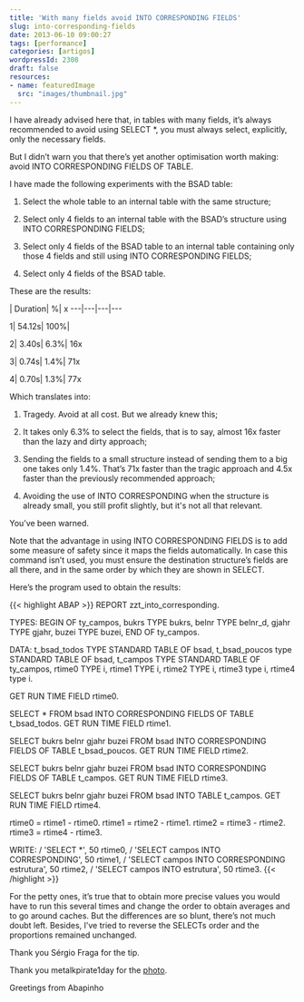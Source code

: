 ```yaml
---
title: 'With many fields avoid INTO CORRESPONDING FIELDS'
slug: into-corresponding-fields
date: 2013-06-10 09:00:27
tags: [performance]
categories: [artigos]
wordpressId: 2308
draft: false
resources:
- name: featuredImage
  src: "images/thumbnail.jpg"
---
```

I have already advised here that, in tables with many fields, it’s always recommended to avoid using SELECT *, you must always select, explicitly, only the necessary fields.

But I didn’t warn you that there’s yet another optimisation worth making: avoid INTO CORRESPONDING FIELDS OF TABLE.

<!--more-->

I have made the following experiments with the BSAD table:

  1. Select the whole table to an internal table with the same structure;

  2. Select only 4 fields to an internal table with the BSAD’s structure using INTO CORRESPONDING FIELDS;

  3. Select only 4 fields of the BSAD table to an internal table containing only those 4 fields and still using INTO CORRESPONDING FIELDS;

  4. Select only 4 fields of the BSAD table.

These are the results:

 | Duration| %| x
---|---|---|---

1| 54.12s| 100%|

2| 3.40s| 6.3%| 16x

3| 0.74s| 1.4%| 71x

4| 0.70s| 1.3%| 77x

Which translates into:

  1. Tragedy. Avoid at all cost. But we already knew this;

  2. It takes only 6.3% to select the fields, that is to say, almost 16x faster than the lazy and dirty approach;

  3. Sending the fields to a small structure instead of sending them to a big one takes only 1.4%. That’s 71x faster than the tragic approach and 4.5x faster than the previously recommended approach;

  4. Avoiding the use of INTO CORRESPONDING when the structure is already small, you still profit slightly, but it's not all that relevant.

You’ve been warned.

Note that the advantage in using INTO CORRESPONDING FIELDS is to add some measure of safety since it maps the fields automatically. In case this command isn’t used, you must ensure the destination structure’s fields are all there, and in the same order by which they are shown in SELECT.

Here’s the program used to obtain the results:


{{< highlight ABAP >}}
REPORT zzt_into_corresponding.

TYPES: BEGIN OF ty_campos,
         bukrs TYPE bukrs,
         belnr TYPE belnr_d,
         gjahr TYPE gjahr,
         buzei TYPE buzei,
       END OF ty_campos.

DATA: t_bsad_todos  TYPE STANDARD TABLE OF bsad,
      t_bsad_poucos type STANDARD TABLE OF bsad,
      t_campos      TYPE STANDARD TABLE OF ty_campos,
      rtime0        TYPE i,
      rtime1        TYPE i,
      rtime2        TYPE i,
      rtime3        type i,
      rtime4        type i.

GET RUN TIME FIELD rtime0.

SELECT * FROM bsad 
  INTO CORRESPONDING FIELDS OF TABLE t_bsad_todos.
GET RUN TIME FIELD rtime1.

SELECT bukrs belnr gjahr buzei FROM bsad 
  INTO CORRESPONDING FIELDS OF TABLE t_bsad_poucos.
GET RUN TIME FIELD rtime2.

SELECT bukrs belnr gjahr buzei FROM bsad 
  INTO CORRESPONDING FIELDS OF TABLE t_campos.
GET RUN TIME FIELD rtime3.

SELECT bukrs belnr gjahr buzei FROM bsad 
  INTO TABLE t_campos.
GET RUN TIME FIELD rtime4.

rtime0 = rtime1 - rtime0.
rtime1 = rtime2 - rtime1.
rtime2 = rtime3 - rtime2.
rtime3 = rtime4 - rtime3.

WRITE: / 'SELECT *', 50 rtime0,
       / 'SELECT campos INTO CORRESPONDING', 50 rtime1,
       / 'SELECT campos INTO CORRESPONDING estrutura', 50 rtime2,
       / 'SELECT campos INTO estrutura', 50 rtime3.
{{< /highlight >}}

For the petty ones, it’s true that to obtain more precise values you would have to run this several times and change the order to obtain averages and to go around caches. But the differences are so blunt, there’s not much doubt left. Besides, I’ve tried to reverse the SELECTs order and the proportions remained unchanged.

Thank you Sérgio Fraga for the tip.

Thank you metalkpirate1day for the [photo][1].

Greetings from Abapinho

   [1]: http://www.flickr.com/photos/metalkpirate1day/3859785368

